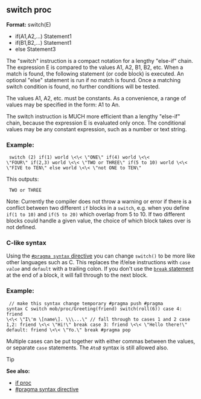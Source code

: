 ## switch proc

**Format:**
switch(E)
+   if(A1,A2,\...) Statement1
+   if(B1,B2,\...) Statement1
+   else Statement3


The \"switch\" instruction is a compact notation for a lengthy
\"else-if\" chain. The expression E is compared to the values A1, A2,
B1, B2, etc. When a match is found, the following statement (or code
block) is executed. An optional \"else\" statement is run if no match is
found. Once a matching switch condition is found, no further conditions
will be tested. 

The values A1, A2, etc. must be constants. As a
convenience, a range of values may be specified in the form: A1 to An.


The switch instruction is MUCH more efficient than a lengthy
\"else-if\" chain, because the expression E is evaluated only once. The
conditional values may be any constant expression, such as a number or
text string.
### Example:

``` dm
 switch (2) if(1) world \<\< \"ONE\" if(4) world \<\<
\"FOUR\" if(2,3) world \<\< \"TWO or THREE\" if(5 to 10) world \<\<
\"FIVE to TEN\" else world \<\< \"not ONE to TEN\" 
```



This outputs: 
``` dm
 TWO or THREE 
```



Note: Currently the compiler does not throw a warning or error
if there is a conflict between two different `if` blocks in a `switch`,
e.g. when you define `if(1 to 10)` and `if(5 to 20)` which overlap from
5 to 10. If two different blocks could handle a given value, the choice
of which block takes over is not defined.
### C-like syntax


Using the [`#pragma syntax`
directive](/ref/DM/preprocessor/pragma/syntax.md)  you can change `switch()` to
be more like other languages such as C. This replaces the if/else
instructions with `case `*`value`* and `default` with a trailing colon.
If you don\'t use the [`break` statement](/ref/proc/break.md) at the end of a
block, it will fall through to the next block.
### Example:

``` dm
 // make this syntax change temporary #pragma push #pragma
syntax C switch mob/proc/Greeting(friend) switch(roll(6)) case 4: friend
\<\< \"I\'m \[name\]. \\\...\" // fall through to cases 1 and 2 case
1,2: friend \<\< \"Hi!\" break case 3: friend \<\< \"Hello there!\"
default: friend \<\< \"Yo.\" break #pragma pop 
```



Multiple cases can be put together with either commas between
the values, or separate `case` statements. The *`A`*` to `*`B`* syntax
is still allowed also.

> [!TIP] 
> **See also:**
> +   [if proc](/ref/proc/if.md) 
> +   [#pragma syntax directive](/ref/DM/preprocessor/pragma/syntax.md) 